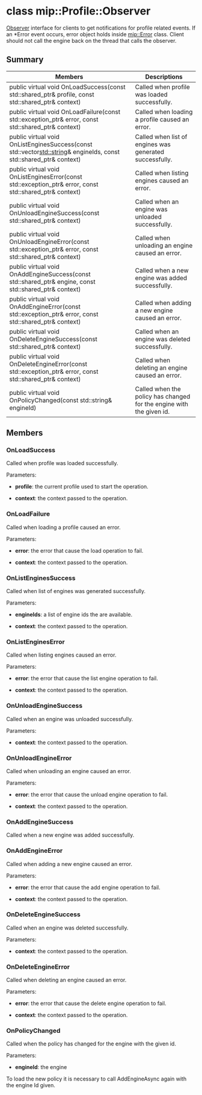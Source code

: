 # class mip::Profile::Observer 
[Observer](class_mip_profile_observer.md) interface for clients to get notifications for profile related events.
If an *Error event occurs, error object holds inside [mip::Error](class_mip_error.md) class. 
Client should not call the engine back on the thread that calls the observer.
  
## Summary
 Members                        | Descriptions                                
--------------------------------|---------------------------------------------
public virtual void OnLoadSuccess(const std::shared_ptr<Profile>& profile, const std::shared_ptr<void>& context)  |  Called when profile was loaded successfully.
public virtual void OnLoadFailure(const std::exception_ptr& error, const std::shared_ptr<void>& context)  |  Called when loading a profile caused an error.
public virtual void OnListEnginesSuccess(const std::vector<std::string>& engineIds, const std::shared_ptr<void>& context)  |  Called when list of engines was generated successfully.
public virtual void OnListEnginesError(const std::exception_ptr& error, const std::shared_ptr<void>& context)  |  Called when listing engines caused an error.
public virtual void OnUnloadEngineSuccess(const std::shared_ptr<void>& context)  |  Called when an engine was unloaded successfully.
public virtual void OnUnloadEngineError(const std::exception_ptr& error, const std::shared_ptr<void>& context)  |  Called when unloading an engine caused an error.
public virtual void OnAddEngineSuccess(const std::shared_ptr<PolicyEngine>& engine, const std::shared_ptr<void>& context)  |  Called when a new engine was added successfully.
public virtual void OnAddEngineError(const std::exception_ptr& error, const std::shared_ptr<void>& context)  |  Called when adding a new engine caused an error.
public virtual void OnDeleteEngineSuccess(const std::shared_ptr<void>& context)  |  Called when an engine was deleted successfully.
public virtual void OnDeleteEngineError(const std::exception_ptr& error, const std::shared_ptr<void>& context)  |  Called when deleting an engine caused an error.
 public virtual void OnPolicyChanged(const std::string& engineId)  |  Called when the policy has changed for the engine with the given id.
  
## Members
  
### OnLoadSuccess
Called when profile was loaded successfully.

Parameters:  
* **profile**: the current profile used to start the operation. 


* **context**: the context passed to the operation.


  
### OnLoadFailure
Called when loading a profile caused an error.

Parameters:  
* **error**: the error that cause the load operation to fail. 


* **context**: the context passed to the operation.


  
### OnListEnginesSuccess
Called when list of engines was generated successfully.

Parameters:  
* **engineIds**: a list of engine ids the are available. 


* **context**: the context passed to the operation.


  
### OnListEnginesError
Called when listing engines caused an error.

Parameters:  
* **error**: the error that cause the list engine operation to fail. 


* **context**: the context passed to the operation.


  
### OnUnloadEngineSuccess
Called when an engine was unloaded successfully.

Parameters:  
* **context**: the context passed to the operation.


  
### OnUnloadEngineError
Called when unloading an engine caused an error.

Parameters:  
* **error**: the error that cause the unload engine operation to fail. 


* **context**: the context passed to the operation.


  
### OnAddEngineSuccess
Called when a new engine was added successfully.
  
### OnAddEngineError
Called when adding a new engine caused an error.

Parameters:  
* **error**: the error that cause the add engine operation to fail. 


* **context**: the context passed to the operation.


  
### OnDeleteEngineSuccess
Called when an engine was deleted successfully.

Parameters:  
* **context**: the context passed to the operation.


  
### OnDeleteEngineError
Called when deleting an engine caused an error.

Parameters:  
* **error**: the error that cause the delete engine operation to fail. 


* **context**: the context passed to the operation.


  
### OnPolicyChanged
Called when the policy has changed for the engine with the given id.

Parameters:  
* **engineId**: the engine 


To load the new policy it is necessary to call AddEngineAsync again with the engine Id given.